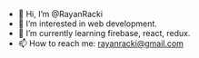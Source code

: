 - 👋 Hi, I’m @RayanRacki
- 👀 I’m interested in web development.
- 🌱 I’m currently learning firebase, react, redux.
- 📫 How to reach me: rayanracki@gmail.com

<!---
RayanRacki/RayanRacki is a ✨ special ✨ repository because its `README.md` (this file) appears on your GitHub profile.
You can click the Preview link to take a look at your changes.
--->
